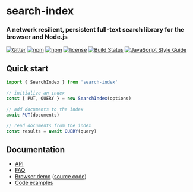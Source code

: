 # search-index

### A network resilient, persistent full-text search library for the browser and Node.js

[![Gitter](https://img.shields.io/gitter/room/nwjs/nw.js.svg?style=flat-square)](https://gitter.im/fergiemcdowall/search-index)
[![npm](https://img.shields.io/npm/v/search-index.svg?style=flat-square)](https://www.npmjs.com/package/search-index)
[![npm](https://img.shields.io/npm/dm/search-index.svg?style=flat-square)](https://npm-stat.com/charts.html?package=search-index)
[![license](https://img.shields.io/github/license/mashape/apistatus.svg?style=flat-square)](LICENCE)
[![Build Status](https://travis-ci.org/fergiemcdowall/search-index.svg?branch=master)](https://travis-ci.org/fergiemcdowall/search-index)
[![JavaScript Style Guide](https://img.shields.io/badge/code_style-standard-brightgreen.svg?style=flat-square)](https://standardjs.com)


## Quick start

```javascript
import { SearchIndex } from 'search-index' 

// initialize an index
const { PUT, QUERY } = new SearchIndex(options)

// add documents to the index
await PUT(documents)

// read documents from the index
const results = await QUERY(query)
```

## Documentation

* [API](docs/API.md)
* [FAQ](docs/FAQ.md)
* [Browser demo](https://fergiemcdowall.github.io/search-index/demo/index.html) ([source code](demo/))
* [Code examples](docs/EXAMPLES.md)
